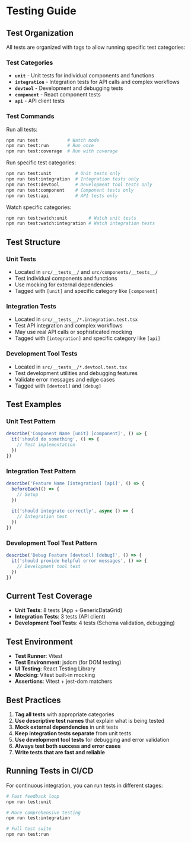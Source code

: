 # Testing Guide

## Test Organization

All tests are organized with tags to allow running specific test categories:

### Test Categories

- **`unit`** - Unit tests for individual components and functions
- **`integration`** - Integration tests for API calls and complex workflows
- **`devtool`** - Development and debugging tests
- **`component`** - React component tests
- **`api`** - API client tests

### Test Commands

Run all tests:
```bash
npm run test           # Watch mode
npm run test:run       # Run once
npm run test:coverage  # Run with coverage
```

Run specific test categories:
```bash
npm run test:unit         # Unit tests only
npm run test:integration  # Integration tests only  
npm run test:devtool      # Development tool tests only
npm run test:component    # Component tests only
npm run test:api          # API tests only
```

Watch specific categories:
```bash
npm run test:watch:unit        # Watch unit tests
npm run test:watch:integration # Watch integration tests
```

## Test Structure

### Unit Tests
- Located in `src/__tests__/` and `src/components/__tests__/`
- Test individual components and functions
- Use mocking for external dependencies
- Tagged with `[unit]` and specific category like `[component]`

### Integration Tests
- Located in `src/__tests__/*.integration.test.tsx`
- Test API integration and complex workflows
- May use real API calls or sophisticated mocking
- Tagged with `[integration]` and specific category like `[api]`

### Development Tool Tests
- Located in `src/__tests__/*.devtool.test.tsx`
- Test development utilities and debugging features
- Validate error messages and edge cases
- Tagged with `[devtool]` and `[debug]`

## Test Examples

### Unit Test Pattern
```typescript
describe('Component Name [unit] [component]', () => {
  it('should do something', () => {
    // Test implementation
  })
})
```

### Integration Test Pattern
```typescript
describe('Feature Name [integration] [api]', () => {
  beforeEach(() => {
    // Setup
  })
  
  it('should integrate correctly', async () => {
    // Integration test
  })
})
```

### Development Tool Test Pattern
```typescript
describe('Debug Feature [devtool] [debug]', () => {
  it('should provide helpful error messages', () => {
    // Development tool test
  })
})
```

## Current Test Coverage

- **Unit Tests**: 8 tests (App + GenericDataGrid)
- **Integration Tests**: 3 tests (API client)
- **Development Tool Tests**: 4 tests (Schema validation, debugging)

## Test Environment

- **Test Runner**: Vitest
- **Test Environment**: jsdom (for DOM testing)
- **UI Testing**: React Testing Library
- **Mocking**: Vitest built-in mocking
- **Assertions**: Vitest + jest-dom matchers

## Best Practices

1. **Tag all tests** with appropriate categories
2. **Use descriptive test names** that explain what is being tested
3. **Mock external dependencies** in unit tests
4. **Keep integration tests separate** from unit tests
5. **Use development tool tests** for debugging and error validation
6. **Always test both success and error cases**
7. **Write tests that are fast and reliable**

## Running Tests in CI/CD

For continuous integration, you can run tests in different stages:

```bash
# Fast feedback loop
npm run test:unit

# More comprehensive testing
npm run test:integration

# Full test suite
npm run test:run
```